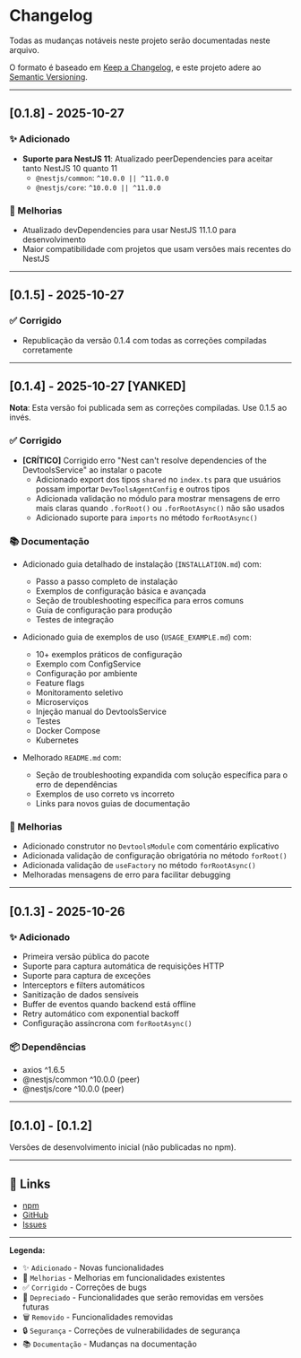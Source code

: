 # Changelog

Todas as mudanças notáveis neste projeto serão documentadas neste arquivo.

O formato é baseado em [Keep a Changelog](https://keepachangelog.com/pt-BR/1.0.0/),
e este projeto adere ao [Semantic Versioning](https://semver.org/lang/pt-BR/).

---

## [0.1.8] - 2025-10-27

### ✨ Adicionado

- **Suporte para NestJS 11**: Atualizado peerDependencies para aceitar tanto NestJS 10 quanto 11
  - `@nestjs/common`: `^10.0.0 || ^11.0.0`
  - `@nestjs/core`: `^10.0.0 || ^11.0.0`
  
### 🔧 Melhorias

- Atualizado devDependencies para usar NestJS 11.1.0 para desenvolvimento
- Maior compatibilidade com projetos que usam versões mais recentes do NestJS

---

## [0.1.5] - 2025-10-27

### ✅ Corrigido

- Republicação da versão 0.1.4 com todas as correções compiladas corretamente

---

## [0.1.4] - 2025-10-27 [YANKED]

**Nota**: Esta versão foi publicada sem as correções compiladas. Use 0.1.5 ao invés.

### ✅ Corrigido

- **[CRÍTICO]** Corrigido erro "Nest can't resolve dependencies of the DevtoolsService" ao instalar o pacote
  - Adicionado export dos tipos `shared` no `index.ts` para que usuários possam importar `DevToolsAgentConfig` e outros tipos
  - Adicionada validação no módulo para mostrar mensagens de erro mais claras quando `.forRoot()` ou `.forRootAsync()` não são usados
  - Adicionado suporte para `imports` no método `forRootAsync()`

### 📚 Documentação

- Adicionado guia detalhado de instalação (`INSTALLATION.md`) com:
  - Passo a passo completo de instalação
  - Exemplos de configuração básica e avançada
  - Seção de troubleshooting específica para erros comuns
  - Guia de configuração para produção
  - Testes de integração

- Adicionado guia de exemplos de uso (`USAGE_EXAMPLE.md`) com:
  - 10+ exemplos práticos de configuração
  - Exemplo com ConfigService
  - Configuração por ambiente
  - Feature flags
  - Monitoramento seletivo
  - Microserviços
  - Injeção manual do DevtoolsService
  - Testes
  - Docker Compose
  - Kubernetes

- Melhorado `README.md` com:
  - Seção de troubleshooting expandida com solução específica para o erro de dependências
  - Exemplos de uso correto vs incorreto
  - Links para novos guias de documentação

### 🔧 Melhorias

- Adicionado construtor no `DevtoolsModule` com comentário explicativo
- Adicionada validação de configuração obrigatória no método `forRoot()`
- Adicionada validação de `useFactory` no método `forRootAsync()`
- Melhoradas mensagens de erro para facilitar debugging

---

## [0.1.3] - 2025-10-26

### ✨ Adicionado

- Primeira versão pública do pacote
- Suporte para captura automática de requisições HTTP
- Suporte para captura de exceções
- Interceptors e filters automáticos
- Sanitização de dados sensíveis
- Buffer de eventos quando backend está offline
- Retry automático com exponential backoff
- Configuração assíncrona com `forRootAsync()`

### 📦 Dependências

- axios ^1.6.5
- @nestjs/common ^10.0.0 (peer)
- @nestjs/core ^10.0.0 (peer)

---

## [0.1.0] - [0.1.2]

Versões de desenvolvimento inicial (não publicadas no npm).

---

## 🔗 Links

- [npm](https://www.npmjs.com/package/nest-devtools-agent)
- [GitHub](https://github.com/lucasbrito-wdt/nest-devtools-agent)
- [Issues](https://github.com/lucasbrito-wdt/nest-devtools-agent/issues)

---

**Legenda:**

- ✨ `Adicionado` - Novas funcionalidades
- 🔧 `Melhorias` - Melhorias em funcionalidades existentes
- ✅ `Corrigido` - Correções de bugs
- 🚨 `Depreciado` - Funcionalidades que serão removidas em versões futuras
- 🗑️ `Removido` - Funcionalidades removidas
- 🔒 `Segurança` - Correções de vulnerabilidades de segurança
- 📚 `Documentação` - Mudanças na documentação
